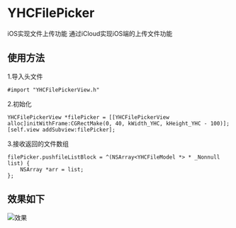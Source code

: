 # YHCFilePicker
iOS实现文件上传功能
通过iCloud实现iOS端的上传文件功能

## 使用方法
1.导入头文件
```
#import "YHCFilePickerView.h"
```
2.初始化
```
YHCFilePickerView *filePicker = [[YHCFilePickerView alloc]initWithFrame:CGRectMake(0, 40, kWidth_YHC, kHeight_YHC - 100)];
[self.view addSubview:filePicker];
```
3.接收返回的文件数组
```
filePicker.pushfileListBlock = ^(NSArray<YHCFileModel *> * _Nonnull list) {
    NSArray *arr = list;
};
```

## 效果如下
![效果](https://github.com/Thered-key/YHCFilePicker/blob/master/Files/Simulator%20Screen%20Shot%20-%20iPhone%20XS%20Max%20-%202018-12-28%20at%2016.24.51.png)

